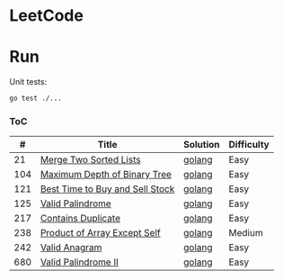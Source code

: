 # LeetCode

# Run

Unit tests:

```bash
go test ./...
```

### ToC

| #   | Title                                                                                             | Solution                                   | Difficulty |
| --- | ------------------------------------------------------------------------------------------------- | ------------------------------------------ | ---------- |
| 21  | [Merge Two Sorted Lists](https://leetcode.com/problems/merge-two-sorted-lists/)                   | [golang](./list/p21/merge.go)              | Easy       |
| 104 | [Maximum Depth of Binary Tree](https://leetcode.com/problems/maximum-depth-of-binary-tree/)       | [golang](./tree/p104/maxdepth.go)          | Easy       |
| 121 | [Best Time to Buy and Sell Stock](https://leetcode.com/problems/best-time-to-buy-and-sell-stock/) | [golang](./array/p121/maxprofit.go)        | Easy       |
| 125 | [Valid Palindrome](https://leetcode.com/problems/valid-palindrome/)                               | [golang](./twopointers/p125/palindrome.go) | Easy       |
| 217 | [Contains Duplicate](https://leetcode.com/problems/contains-duplicate/)                           | [golang](./array/p217/duplicate.go)        | Easy       |
| 238 | [Product of Array Except Self](https://leetcode.com/problems/product-of-array-except-self/)       | [golang](./array/p238/product.go)          | Medium     |
| 242 | [Valid Anagram](https://leetcode.com/problems/valid-anagram/)                                     | [golang](./hashtable/p242/anagram.go)      | Easy       |
| 680 | [Valid Palindrome II](https://leetcode.com/problems/valid-palindrome-ii/)                         | [golang](./twopointers/p680/palindrome.go) | Easy       |
